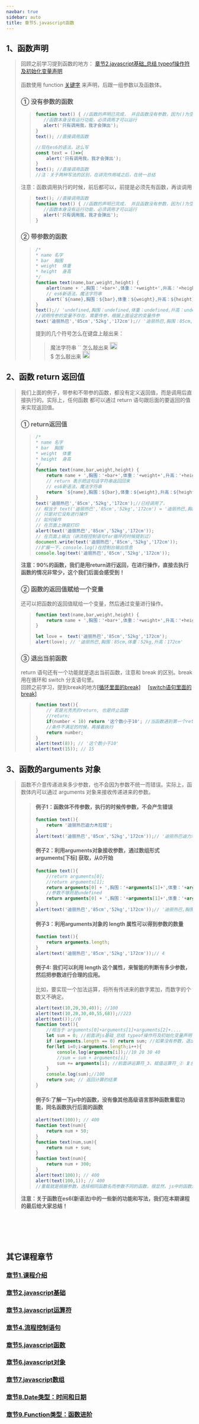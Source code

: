 ```yaml
---
navbar: true
sidebar: auto
title: 章节5.javascript函数
---
```


## 1、函数声明
> 回顾之前学习提到函数的地方：
> <a href="/secondless/w-a/javascript基础.html#总结-typeof操作符及初始化变量声明" target="_blank">章节2.javascript基础_总结 typeof操作符及初始化变量声明</a> <br/>
> <br/>
> 函数使用 function <a href="/secondless/w-a/javascript基础.html#关键字" target="_blank">关键字</a> 来声明，后跟一组参数以及函数体。
> ### ① 没有参数的函数
>> ```javascript
>> function text() { //函数的声明已完成， 并且函数没有参数，因为()为空
>>    //函数本身没有运行功能，必须调用才可以运行
>>    alert('只有调用我，我才会弹出');
>> }
>> text(); //直接调用函数
>>
>> //现在es6的语法，这么写
>> const text = ()=>{
>>     alert('只有调用我，我才会弹出');
>> }
>> text(); //直接调用函数
>> //注：关于两种写法的区别，在讲完作用域之后，在统一总结
>> ```
> 注意：函数调用执行的时候，前后都可以，前提是必须先有函数，再谈调用
>> ```javascript
>> text(); //直接调用函数
>> function text() { //函数的声明已完成， 并且函数没有参数，因为()为空
>>    //函数本身没有运行功能，必须调用才可以运行
>>    alert('只有调用我，我才会弹出');
>> }
>> ```
> ### ② 带参数的函数
>> ```javascript
>> /*
>> * name 名字
>> * bar  胸围
>> * weight  体重
>> * height  身高
>> */
>> function text(name,bar,weight,height) {
>>     alert(name + ',胸围：'+bar+',体重：'+weight+',升高：'+height);//字符串连接符
>>     // es6新语法，魔法字符串
>>     alert(`${name},胸围：${bar},体重：${weight},升高：${height}`);
>> }
>> text();// 'undefined,胸围：undefined,体重：undefined,升高：undefined'
>> //说明传参的变量不存在，需要传参，根据上面设定的变量传参
>> text('迪丽热巴','85cm','52kg','172cm');// '迪丽热巴,胸围：85cm,体重：52kg,升高：172cm'
>> ```
>> 提到的几个符号怎么在键盘上敲出来：<br/>
>>> 魔法字符串 `` 怎么敲出来 <img src="/20230811124216.jpg" alt="魔法字符串怎么敲出来" class="zoom-custom-imgs" style="display:inline-block;height:20px;"> <br/> 
>>> $ 怎么敲出来 <img src="/20230811130629.jpg" alt="魔法字符串怎么敲出来" class="zoom-custom-imgs" style="display:inline-block;height:20px;"> <br/> 


## 2、函数 return 返回值
> 我们上面的例子，带参和不带参的函数，都没有定义返回值，而是调用后直接执行的。实际上，任何函数
都可以通过 return 语句跟后面的要返回的值来实现返回值。
> ### ① return返回值
>> ```javascript
>> /*
>> * name 名字
>> * bar  胸围
>> * weight  体重
>> * height  身高
>> */
>> function text(name,bar,weight,height) {
>>     return name + ',胸围：'+bar+',体重：'+weight+',升高：'+height;//字符串连接符
>>     // return 表示把这句话字符串返回回来
>>     // es6新语法，魔法字符串
>>     return `${name},胸围：${bar},体重：${weight},升高：${height}`;
>> }
>> text('迪丽热巴','85cm','52kg','172cm');//已经调用了，
>> // 相当于 text('迪丽热巴','85cm','52kg','172cm') = '迪丽热巴,胸围：85cm,体重：52kg,升高：172cm' 赋值给函数了
>> // 只是对它没有进行操作
>> // 如何操作
>> // 在页面上弹窗打印
>> alert(text('迪丽热巴','85cm','52kg','172cm'));
>> // 在页面上输出（讲流程控制语句for循环的时候提到过）
>> document.write(text('迪丽热巴','85cm','52kg','172cm'));
>> //扩展一下，console.log()在控制台输出信息
>> console.log(text('迪丽热巴','85cm','52kg','172cm'));
>> ```
> <b>注意：90%的函数，我们是用return进行返回，在进行操作，直接去执行函数的情况非常少，这个我们后面会感受到！</b>
> ### ② 函数的返回值赋给一个变量
> 还可以把函数的返回值赋给一个变量，然后通过变量进行操作。
>> ```javascript
>> function text(name,bar,weight,height) {
>>     return name + ',胸围：'+bar+',体重：'+weight+',升高：'+height;//字符串连接符
>> }
>> 
>> let love =  text('迪丽热巴','85cm','52kg','172cm');
>> alert(love); // '迪丽热巴,胸围：85cm,体重：52kg,升高：172cm'
>> ```
> ### ③ 退出当前函数
> return 语句还有一个功能就是退出当前函数，注意和 break 的区别。break 用在循环和 switch 分支语句里。<br/>
> 回顾之前学习，提到break的地方<a href="/secondless/w-a/流程控制语句.html#_5、break-和-continue-语句-退出循环语句" target="_blank">[循环里面的break]</a>&nbsp;&nbsp;&nbsp;&nbsp;
><a href="/secondless/w-a/流程控制语句.html#_2、switch-语句" target="_blank">[switch语句里面的break]</a>
>> ```javascript
>> function text(){
>>     // 若是光秃秃的return, 也是终止函数
>>     //return;
>>     if(number < 10) return '这个数小于10'; //当函数遇到第一个return，若满足条件就终止函数，直接返回了，不执行下一句
>>     //条件不满足的时候，再接着执行
>>     return number;
>> }
>> alert(text(8)); // '这个数小于10'
>> alert(text(15)); // 15
>> ```
## 3、函数的arguments 对象
> 函数不介意传递进来多少参数，也不会因为参数不统一而错误。实际上，函数体内可以通过 arguments 对象来接收传递进来的参数。
>> #### 例子1：函数体不传参数，执行的时候传参数，不会产生错误
>> ```javascript
>> function text(){
>>     return '迪丽热巴迪力木拉提';
>> }
>> alert(text('迪丽热巴','85cm','52kg','172cm'));// '迪丽热巴迪力木拉提', 不报错
>> ```
>> #### 例子2：利用arguments对象接收参数，通过数组形式 arguments[下标] 获取，从0开始
>> ```javascript
>> function text(){
>>     //return arguments[0];
>>     //return arguments[1];
>>     return arguments[0] + ',胸围：'+arguments[1]+',体重：'+arguments[2]+',升高：'+arguments[3];
>>     //参数不够则是undefined
>>     return arguments[0] + ',胸围：'+arguments[1]+',体重：'+arguments[2]+',升高：'+arguments[3]+arguments[4];
>> }
>> alert(text('迪丽热巴','85cm','52kg','172cm'));// '迪丽热巴,胸围：85cm,体重：52kg,升高：172cm'
>> ```
>> #### 例子3：利用arguments对象的 length 属性可以得到参数的数量
>> ```javascript
>> function text(){
>>     return arguments.length;
>> }
>> alert(text('迪丽热巴','85cm','52kg','172cm'));// 4
>> ```
>> #### 例子4: 我们可以利用 length 这个属性，来智能的判断有多少参数，然后把参数进行合理的应用。
>> 比如，要实现一个加法运算，将所有传进来的数字累加，而数字的个数又不确定。
>> ```javascript
>> alert(text(10,20,30,40)); //100
>> alert(text(10,20,30,40,55,68));//223
>> alert(text());//0
>> function text(){
>>     //相当于 arguments[0]+arguments[1]+arguments[2]+....
>>     let sum = 0; //前面讲js基础_总结 typeof操作符及初始化变量声明
>>     if (arguments.length == 0) return sum; //如果没有参数，退出
>>     for(let i=0;i<arguments.length;i++){
>>         console.log(arguments[i]);//10 20 30 40
>>         //sum = sum + arguments[i]; 
>>         sum += arguments[i]; //前面讲运算符_3、赋值运算符_② 复合赋值运算符讲到
>>     }
>>     console.log(sum);//100
>>     return sum; // 返回计算的结果
>> }
>> ```
>> #### 例子5:了解一下js中的函数，没有像其他高级语言那种函数重载功能，同名函数执行后面的函数
>> ```javascript
>> alert(text(100)); // 400
>> function text(num){
>>     return num + 50;
>> }
>> function text(num,sum){
>>     return num + sum;
>> }
>> function text(num){
>>     return num + 300;
>> }
>> alert(text(100)); // 400
>> alert(text(100,1)); // 400
>> //重载就是根据参数，选择相同函数名而参数不同的函数，很显然，js中的函数没有重载功能
>> ```
> 
> <b>注意：关于函数在es6(新语法)中的一些新的功能和写法，我们在本期课程的最后给大家总结！</b>


<br/><br/><br/><br/>

## 其它课程章节
### [章节1.课程介绍](/secondless/w-a '章节1.课程介绍')
### [章节2.javascript基础](/secondless/w-a/javascript基础 '章节2.javascript基础')
### [章节3.javascript运算符](/secondless/w-a/javascript运算符 '章节3.javascript运算符')
### [章节4.流程控制语句](/secondless/w-a/流程控制语句 '章节4.流程控制语句')
### [章节5.javascript函数](/secondless/w-a/javascript函数 '章节5.javascript函数')
### [章节6.javascript对象](/secondless/w-a/javascript对象 '章节6.javascript对象')
### [章节7.javascript数组](/secondless/w-a/javascript数组 '章节7.javascript数组')
### [章节8.Date类型：时间和日期](/secondless/w-a/Date类型：时间和日期 '章节8.Date类型：时间和日期')
### [章节9.Function类型：函数进阶](/secondless/w-a/Function类型：函数进阶 '章节9.Function类型：函数进阶')